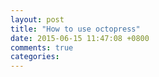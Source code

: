 ```yaml
---
layout: post
title: "How to use octopress"
date: 2015-06-15 11:47:08 +0800
comments: true
categories: 
---
```

